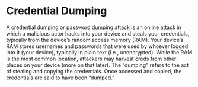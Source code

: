 # Credential Dumping
A credential dumping or password dumping attack is an online attack in which a malicious actor hacks into your device and steals your credentials, typically from the device’s random access memory (RAM). Your device’s RAM stores usernames and passwords that were used by whoever logged into it (your device), typically in plain text (i.e., unencrypted). While the RAM is the most common location, attackers may harvest creds from other places on your device (more on that later). The “dumping” refers to the act of stealing and copying the credentials. Once accessed and copied, the credentials are said to have been “dumped.”